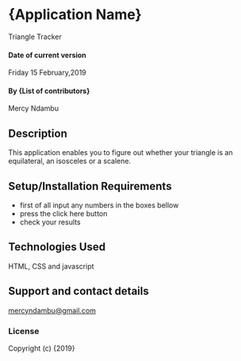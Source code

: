 # {Application Name}
Triangle Tracker
#### Date of current version
Friday 15 February,2019
#### By **{List of contributors}**
Mercy Ndambu
## Description
This application enables you to figure out whether your triangle is an equilateral, an isosceles or a scalene.
## Setup/Installation Requirements
* first of all input any numbers in the boxes bellow
* press the click here button
* check your results
## Technologies Used
HTML, CSS and javascript
## Support and contact details
mercyndambu@gmail.com
### License
Copyright (c) {2019}
